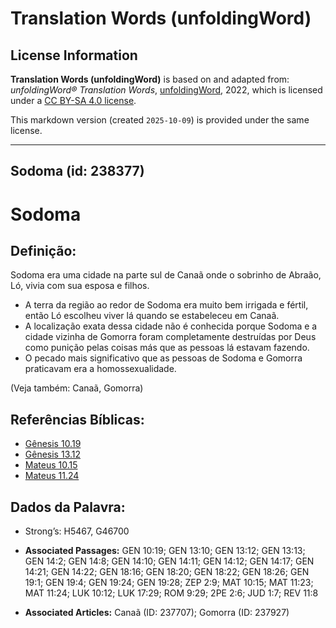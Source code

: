 # Translation Words (unfoldingWord)

## License Information

**Translation Words (unfoldingWord)** is based on and adapted from: _unfoldingWord® Translation Words_, [unfoldingWord](https://unfoldingword.org/utw), 2022, which is licensed under a [CC BY-SA 4.0 license](https://creativecommons.org/licenses/by-sa/4.0/legalcode.en).

This markdown version (created `2025-10-09`) is provided under the same license.



--------------------------------

## Sodoma (id: 238377)

Sodoma
======

Definição:
----------

Sodoma era uma cidade na parte sul de Canaã onde o sobrinho de Abraão, Ló, vivia com sua esposa e filhos.

* A terra da região ao redor de Sodoma era muito bem irrigada e fértil, então Ló escolheu viver lá quando se estabeleceu em Canaã.
* A localização exata dessa cidade não é conhecida porque Sodoma e a cidade vizinha de Gomorra foram completamente destruídas por Deus como punição pelas coisas más que as pessoas lá estavam fazendo.
* O pecado mais significativo que as pessoas de Sodoma e Gomorra praticavam era a homossexualidade.

(Veja também: Canaã, Gomorra)

Referências Bíblicas:
---------------------

* [Gênesis 10\.19](https://ref.ly/Gen10:19)
* [Gênesis 13\.12](https://ref.ly/Gen13:12)
* [Mateus 10\.15](https://ref.ly/Matt10:15)
* [Mateus 11\.24](https://ref.ly/Matt11:24)

Dados da Palavra:
-----------------

* Strong’s: H5467, G46700

* **Associated Passages:** GEN 10:19; GEN 13:10; GEN 13:12; GEN 13:13; GEN 14:2; GEN 14:8; GEN 14:10; GEN 14:11; GEN 14:12; GEN 14:17; GEN 14:21; GEN 14:22; GEN 18:16; GEN 18:20; GEN 18:22; GEN 18:26; GEN 19:1; GEN 19:4; GEN 19:24; GEN 19:28; ZEP 2:9; MAT 10:15; MAT 11:23; MAT 11:24; LUK 10:12; LUK 17:29; ROM 9:29; 2PE 2:6; JUD 1:7; REV 11:8
* **Associated Articles:** Canaã (ID: 237707); Gomorra (ID: 237927)

